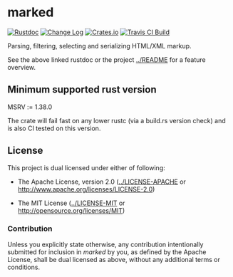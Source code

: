 # marked

[![Rustdoc](https://docs.rs/marked/badge.svg)](https://docs.rs/marked)
[![Change Log](https://img.shields.io/crates/v/marked.svg?maxAge=3600&label=change%20log&color=9cf)](https://github.com/dekellum/marked/blob/master/marked/CHANGELOG.md)
[![Crates.io](https://img.shields.io/crates/v/marked.svg?maxAge=3600)](https://crates.io/crates/marked)
[![Travis CI Build](https://travis-ci.org/dekellum/marked.svg?branch=master)](https://travis-ci.org/dekellum/marked)

Parsing, filtering, selecting and serializing HTML/XML markup.

See the above linked rustdoc or the project [../README] for a feature overview.

## Minimum supported rust version

MSRV := 1.38.0

The crate will fail fast on any lower rustc (via a build.rs version
check) and is also CI tested on this version.

## License

This project is dual licensed under either of following:

* The Apache License, version 2.0
  ([../LICENSE-APACHE] or http://www.apache.org/licenses/LICENSE-2.0)

* The MIT License
  ([../LICENSE-MIT] or http://opensource.org/licenses/MIT)

### Contribution

Unless you explicitly state otherwise, any contribution intentionally submitted
for inclusion in _marked_ by you, as defined by the Apache License, shall be
dual licensed as above, without any additional terms or conditions.

[../README]: https://github.com/dekellum/marked#readme
[../LICENSE-APACHE]: https://github.com/dekellum/marked/tree/master/LICENSE-APACHE
[../LICENSE-MIT]: https://github.com/dekellum/marked/tree/master/LICENSE-MIT
